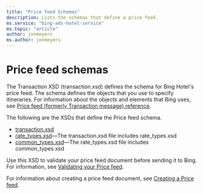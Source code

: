 ```yaml
---
title: "Price feed Schemas"
description: Lists the schemas that define a price feed.
ms.service: "bing-ads-hotel-service"
ms.topic: "article"
author: jonmeyers
ms.author: jonmeyers
---
```


# Price feed schemas

The Transaction XSD (transaction.xsd) defines the schema for Bing Hotel's price feed. The schema defines the objects that you use to specify itineraries. For information about the objects and elements that Bing uses, see [Price feed (formerly Transaction message) reference](../transaction-message/reference.md).

The following are the XSDs that define the Price feed schema.

- [transaction.xsd](https://bhacstatic.blob.core.windows.net/schemas/transaction.xsd)
- [rate_types.xsd](https://bhacstatic.blob.core.windows.net/schemas/rate_types.xsd)&mdash;The transaction.xsd file includes rate_types.xsd
- [common_types.xsd](https://bhacstatic.blob.core.windows.net/schemas/common_types.xsd)&mdash;The rate_types.xsd file includes common_types.xsd

Use this XSD to validate your price feed document before sending it to Bing. For information, see [Validating your Price feed](../transaction-message/validate-transaction-message.md).

For information about creating a price feed document, see [Creating a Price feed](../transaction-message/create-transaction-message.md).

 
